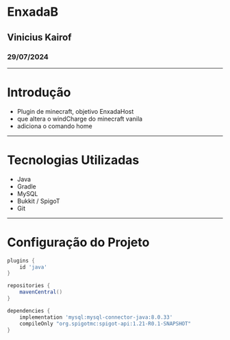 # EnxadaB
## Vinicius Kairof
### 29/07/2024
---

# Introdução

- Plugin de minecraft, objetivo EnxadaHost
- que altera o windCharge do minecraft vanila
- adiciona o comando home
---
# Tecnologias Utilizadas
- Java
- Gradle
- MySQL
- Bukkit / SpigoT
- Git
---

# Configuração do Projeto

```groovy
plugins {
    id 'java'
}

repositories {
    mavenCentral()
}

dependencies {
    implementation 'mysql:mysql-connector-java:8.0.33'
    compileOnly "org.spigotmc:spigot-api:1.21-R0.1-SNAPSHOT"
}
